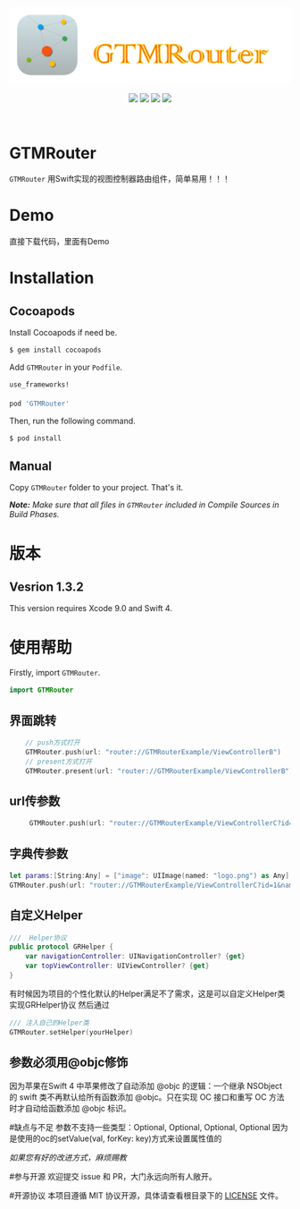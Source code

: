 
<p align="center">
<a href="https://github.com/GTMYang/GTMRouter"><img src="https://raw.githubusercontent.com/GTMYang/GTMRouter/master/logo.png"></a>
</p>

<p align="center">
<a href="https://github.com/GTMYang/GTMRouter"><img src="https://img.shields.io/badge/platform-ios-lightgrey.svg"></a>
<a href="https://github.com/GTMYang/GTMRouter"><img src="https://img.shields.io/github/license/johnlui/Pitaya.svg?style=flat"></a>
<a href="https://github.com/GTMYang/GTMRouter"><img src="https://img.shields.io/badge/language-Swift%203-orange.svg"></a>
<a href="https://travis-ci.org/GTMYang/GTMRouter"><img src="https://img.shields.io/travis/johnlui/Pitaya.svg"></a>
</p>

<br>

GTMRouter
===================
`GTMRouter` 用Swift实现的视图控制器路由组件，简单易用！！！


# Demo
直接下载代码，里面有Demo

# Installation

## Cocoapods

Install Cocoapods if need be.

```bash
$ gem install cocoapods
```

Add `GTMRouter` in your `Podfile`.

```ruby
use_frameworks!

pod 'GTMRouter'
```

Then, run the following command.

```bash
$ pod install
```


## Manual

Copy `GTMRouter` folder to your project. That's it.

_**Note:** Make sure that all files in `GTMRouter` included in Compile Sources in Build Phases._

# 版本

## Vesrion 1.3.2

This version requires Xcode 9.0 and Swift 4.

# 使用帮助

Firstly, import `GTMRouter`.

```swift
import GTMRouter
```

## 界面跳转
```swift
    // push方式打开
    GTMRouter.push(url: "router://GTMRouterExample/ViewControllerB")
    // present方式打开
    GTMRouter.present(url: "router://GTMRouterExample/ViewControllerB")
```

## url传参数
```swift
     GTMRouter.push(url: "router://GTMRouterExample/ViewControllerC?id=1&name=GTMYang&ctitle=bunengzhongwen"）
```

## 字典传参数
```swift
let params:[String:Any] = ["image": UIImage(named: "logo.png") as Any]
GTMRouter.push(url: "router://GTMRouterExample/ViewControllerC?id=1&name=GTMYang&ctitle=bunengzhongwen", parameter: params)
```

## 自定义Helper
```swift
///  Helper协议
public protocol GRHelper {
    var navigationController: UINavigationController? {get}
    var topViewController: UIViewController? {get}
}
```
有时候因为项目的个性化默认的Helper满足不了需求，这是可以自定义Helper类实现GRHelper协议
然后通过
```swift
/// 注入自己的Helper类
GTMRouter.setHelper(yourHelper)
```
## 参数必须用@objc修饰
因为苹果在Swift 4 中苹果修改了自动添加 @objc 的逻辑：一个继承 NSObject 的 swift 类不再默认给所有函数添加 @objc。只在实现 OC 接口和重写 OC 方法时才自动给函数添加 @objc 标识。

#缺点与不足
参数不支持一些类型：Optional<Int>, Optional<Float>, Optional<Double>, Optional<Bool>
因为是使用的oc的setValue(val, forKey: key)方式来设置属性值的

*如果您有好的改进方式，麻烦赐教*



#参与开源
欢迎提交 issue 和 PR，大门永远向所有人敞开。

#开源协议
本项目遵循 MIT 协议开源，具体请查看根目录下的 [LICENSE](https://raw.githubusercontent.com/GTMYang/GTMRouter/master/LICENSE) 文件。


